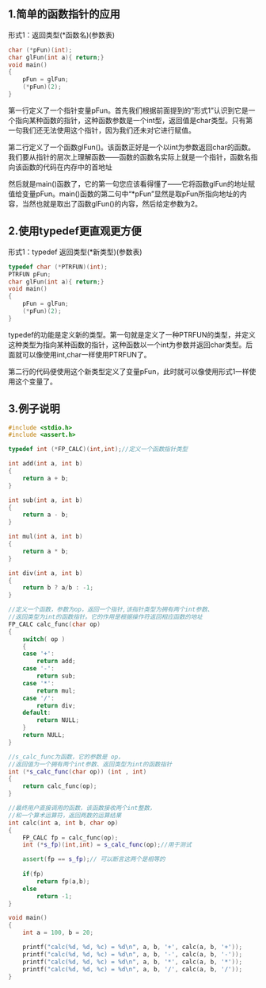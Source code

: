 ## 1.简单的函数指针的应用

形式1：返回类型(*函数名)(参数表) 

```c++
char (*pFun)(int); 
char glFun(int a){ return;} 
void main() 
{ 
    pFun = glFun; 
    (*pFun)(2); 
}
```

第一行定义了一个指针变量pFun。首先我们根据前面提到的“形式1”认识到它是一个指向某种函数的指针，这种函数参数是一个int型，返回值是char类型。只有第一句我们还无法使用这个指针，因为我们还未对它进行赋值。

第二行定义了一个函数glFun()。该函数正好是一个以int为参数返回char的函数。我们要从指针的层次上理解函数——函数的函数名实际上就是一个指针，函数名指向该函数的代码在内存中的首地址

然后就是main()函数了，它的第一句您应该看得懂了——它将函数glFun的地址赋值给变量pFun。main()函数的第二句中“*pFun”显然是取pFun所指向地址的内容，当然也就是取出了函数glFun()的内容，然后给定参数为2。

## 2.使用typedef更直观更方便

形式1：typedef  返回类型(*新类型)(参数表)

```c++
typedef char (*PTRFUN)(int); 
PTRFUN pFun; 
char glFun(int a){ return;} 
void main() 
{ 
    pFun = glFun; 
    (*pFun)(2); 
} 
```

typedef的功能是定义新的类型。第一句就是定义了一种PTRFUN的类型，并定义这种类型为指向某种函数的指针，这种函数以一个int为参数并返回char类型。后面就可以像使用int,char一样使用PTRFUN了。

第二行的代码便使用这个新类型定义了变量pFun，此时就可以像使用形式1一样使用这个变量了。

## 3.例子说明

```c++
#include <stdio.h>
#include <assert.h>

typedef int (*FP_CALC)(int,int);//定义一个函数指针类型

int add(int a, int b)
{
	return a + b;
}

int sub(int a, int b)
{
	return a - b;
}

int mul(int a, int b)
{
	return a * b;
}

int div(int a, int b)
{
	return b ? a/b : -1;
}

//定义一个函数，参数为op，返回一个指针,该指针类型为拥有两个int参数、
//返回类型为int的函数指针。它的作用是根据操作符返回相应函数的地址
FP_CALC calc_func(char op)
{
	switch( op )
	{
	case '+':
		return add;
	case '-':
		return sub;
	case '*':
		return mul;
	case '/':
		return div;
	default:
		return NULL;
	}
	return NULL;
}

//s_calc_func为函数，它的参数是 op，   
//返回值为一个拥有两个int参数、返回类型为int的函数指针  
int (*s_calc_func(char op)) (int , int)
{
	return calc_func(op);
}

//最终用户直接调用的函数，该函数接收两个int整数，
//和一个算术运算符，返回两数的运算结果
int calc(int a, int b, char op)
{
	FP_CALC fp = calc_func(op);
	int (*s_fp)(int,int) = s_calc_func(op);//用于测试

	assert(fp == s_fp);// 可以断言这两个是相等的
	 
	if(fp)
		return fp(a,b);
	else
		return -1;
}

void main()
{
	int a = 100, b = 20;

	printf("calc(%d, %d, %c) = %d\n", a, b, '+', calc(a, b, '+'));
	printf("calc(%d, %d, %c) = %d\n", a, b, '-', calc(a, b, '-'));   
	printf("calc(%d, %d, %c) = %d\n", a, b, '*', calc(a, b, '*'));   
	printf("calc(%d, %d, %c) = %d\n", a, b, '/', calc(a, b, '/')); 
}
```